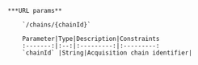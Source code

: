     ***URL params**

        `/chains/{chainId}`

        Parameter|Type|Description|Constraints
        :-------:|:--:|:---------:|:---------:
        `chainId` |String|Acquisition chain identifier|
    

